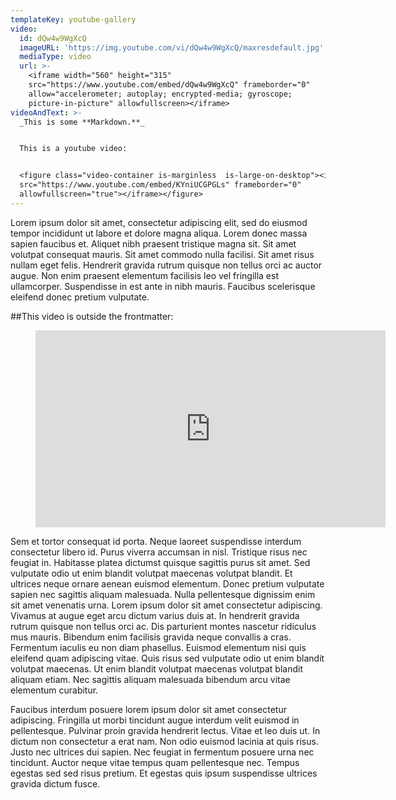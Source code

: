 ```yaml
---
templateKey: youtube-gallery
video:
  id: dQw4w9WgXcQ
  imageURL: 'https://img.youtube.com/vi/dQw4w9WgXcQ/maxresdefault.jpg'
  mediaType: video
  url: >-
    <iframe width="560" height="315"            
    src="https://www.youtube.com/embed/dQw4w9WgXcQ" frameborder="0"            
    allow="accelerometer; autoplay; encrypted-media; gyroscope;            
    picture-in-picture" allowfullscreen></iframe>
videoAndText: >-
  _This is some **Markdown.**_


  This is a youtube video:


  <figure class="video-container is-marginless  is-large-on-desktop"><iframe height="315" width="560"
  src="https://www.youtube.com/embed/KYniUCGPGLs" frameborder="0"
  allowfullscreen="true"></iframe></figure>
---
```

Lorem ipsum dolor sit amet, consectetur adipiscing elit, sed do eiusmod tempor incididunt ut labore et dolore magna aliqua. Lorem donec massa sapien faucibus et. Aliquet nibh praesent tristique magna sit. Sit amet volutpat consequat mauris. Sit amet commodo nulla facilisi. Sit amet risus nullam eget felis. Hendrerit gravida rutrum quisque non tellus orci ac auctor augue. Non enim praesent elementum facilisis leo vel fringilla est ullamcorper. Suspendisse in est ante in nibh mauris. Faucibus scelerisque eleifend donec pretium vulputate.

##This video is outside the frontmatter:

<figure class="video-container is-marginless is-large-on-desktop"><iframe height="315" width="560" src="https://www.youtube.com/embed/hEIg-ycc48s" frameborder="0" allowfullscreen="true"></iframe></figure>

Sem et tortor consequat id porta. Neque laoreet suspendisse interdum consectetur libero id. Purus viverra accumsan in nisl. Tristique risus nec feugiat in. Habitasse platea dictumst quisque sagittis purus sit amet. Sed vulputate odio ut enim blandit volutpat maecenas volutpat blandit. Et ultrices neque ornare aenean euismod elementum. Donec pretium vulputate sapien nec sagittis aliquam malesuada. Nulla pellentesque dignissim enim sit amet venenatis urna. Lorem ipsum dolor sit amet consectetur adipiscing. Vivamus at augue eget arcu dictum varius duis at. In hendrerit gravida rutrum quisque non tellus orci ac. Dis parturient montes nascetur ridiculus mus mauris. Bibendum enim facilisis gravida neque convallis a cras. Fermentum iaculis eu non diam phasellus. Euismod elementum nisi quis eleifend quam adipiscing vitae. Quis risus sed vulputate odio ut enim blandit volutpat maecenas. Ut enim blandit volutpat maecenas volutpat blandit aliquam etiam. Nec sagittis aliquam malesuada bibendum arcu vitae elementum curabitur.

Faucibus interdum posuere lorem ipsum dolor sit amet consectetur adipiscing. Fringilla ut morbi tincidunt augue interdum velit euismod in pellentesque. Pulvinar proin gravida hendrerit lectus. Vitae et leo duis ut. In dictum non consectetur a erat nam. Non odio euismod lacinia at quis risus. Justo nec ultrices dui sapien. Nec feugiat in fermentum posuere urna nec tincidunt. Auctor neque vitae tempus quam pellentesque nec. Tempus egestas sed sed risus pretium. Et egestas quis ipsum suspendisse ultrices gravida dictum fusce.

